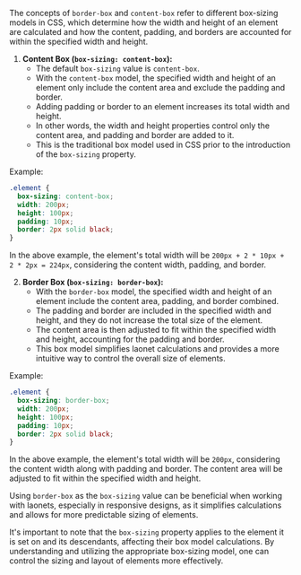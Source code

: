 The concepts of `border-box` and `content-box` refer to different box-sizing models in CSS, which determine how the width and height of an element are calculated and how the content, padding, and borders are accounted for within the specified width and height.

1. **Content Box (`box-sizing: content-box`):**
   - The default `box-sizing` value is `content-box`.
   - With the `content-box` model, the specified width and height of an element only include the content area and exclude the padding and border.
   - Adding padding or border to an element increases its total width and height.
   - In other words, the width and height properties control only the content area, and padding and border are added to it.
   - This is the traditional box model used in CSS prior to the introduction of the `box-sizing` property.

Example:
```css
.element {
  box-sizing: content-box;
  width: 200px;
  height: 100px;
  padding: 10px;
  border: 2px solid black;
}
```

In the above example, the element's total width will be `200px + 2 * 10px + 2 * 2px = 224px`, considering the content width, padding, and border.

2. **Border Box (`box-sizing: border-box`):**
   - With the `border-box` model, the specified width and height of an element include the content area, padding, and border combined.
   - The padding and border are included in the specified width and height, and they do not increase the total size of the element.
   - The content area is then adjusted to fit within the specified width and height, accounting for the padding and border.
   - This box model simplifies laonet calculations and provides a more intuitive way to control the overall size of elements.

Example:
```css
.element {
  box-sizing: border-box;
  width: 200px;
  height: 100px;
  padding: 10px;
  border: 2px solid black;
}
```

In the above example, the element's total width will be `200px`, considering the content width along with padding and border. The content area will be adjusted to fit within the specified width and height.

Using `border-box` as the `box-sizing` value can be beneficial when working with laonets, especially in responsive designs, as it simplifies calculations and allows for more predictable sizing of elements.

It's important to note that the `box-sizing` property applies to the element it is set on and its descendants, affecting their box model calculations. By understanding and utilizing the appropriate box-sizing model, one can control the sizing and layout of elements more effectively.